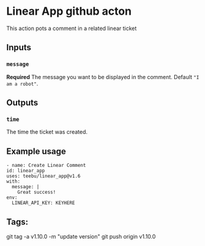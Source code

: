 # Linear App github acton

This action pots a comment in a related linear ticket

## Inputs

### `message`

**Required** The message you want to be displayed in the comment. Default `"I am a robot"`.

## Outputs

### `time`

The time the ticket was created.

## Example usage

```
- name: Create Linear Comment
id: linear_app
uses: teebu/linear_app@v1.6
with:
  message: |
    Great success!
env:
  LINEAR_API_KEY: KEYHERE
```

## Tags:
git tag -a v1.10.0 -m "update version"
git push origin v1.10.0

